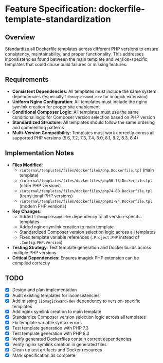 # Feature Specification: dockerfile-template-standardization

## Overview
Standardize all Dockerfile templates across different PHP versions to ensure consistency, maintainability, and proper functionality. This addresses inconsistencies found between the main template and version-specific templates that could cause build failures or missing features.

## Requirements
- **Consistent Dependencies**: All templates must include the same system dependencies (especially `libmagickwand-dev` for imagick extension)
- **Uniform Nginx Configuration**: All templates must include the nginx symlink creation for proper site enablement
- **Conditional Composer Logic**: All templates must use the same conditional logic for Composer version selection based on PHP version
- **Standardized Structure**: All templates should follow the same ordering and commenting patterns
- **Multi-Version Compatibility**: Templates must work correctly across all supported PHP versions (5.6, 7.2, 7.3, 7.4, 8.0, 8.1, 8.2, 8.3, 8.4)

## Implementation Notes
- **Files Modified**: 
  - `/internal/templates/files/dockerfiles/php.Dockerfile.tpl` (main template)
  - `/internal/templates/files/dockerfiles/php56-73.Dockerfile.tpl` (older PHP versions)
  - `/internal/templates/files/dockerfiles/php74-80.Dockerfile.tpl` (transitional PHP versions)
  - `/internal/templates/files/dockerfiles/php81-84.Dockerfile.tpl` (modern PHP versions)
- **Key Changes**:
  - Added `libmagickwand-dev` dependency to all version-specific templates
  - Added nginx symlink creation to main template
  - Standardized Composer version selection logic across all templates
  - Fixed template variable references (`.Project.PHP` instead of `.Config.PHP.Version`)
- **Testing Strategy**: Test template generation and Docker builds across multiple PHP versions
- **Critical Dependencies**: Ensures imagick PHP extension can be compiled correctly

## TODO
- [x] Design and plan implementation
- [x] Audit existing templates for inconsistencies
- [x] Add missing `libmagickwand-dev` dependency to version-specific templates
- [x] Add nginx symlink creation to main template
- [x] Standardize Composer version selection logic across all templates
- [x] Fix template variable syntax errors
- [x] Test template generation with PHP 7.3
- [x] Test template generation with PHP 8.3
- [x] Verify generated Dockerfiles contain correct dependencies
- [x] Verify nginx symlink creation in generated files
- [x] Clean up test artifacts and Docker resources
- [x] Mark specification as complete